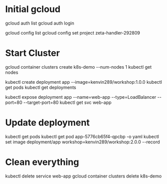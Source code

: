 # Initial gcloud

gcloud auth list
gcloud auth login

gcloud config list
gcloud config set project zeta-handler-292809


# Start Cluster

gcloud container clusters create k8s-demo --num-nodes 1
kubectl get nodes

kubectl create deployment app --image=kenvin289/workshop:1.0.0
kubectl get pods
kubectl get deployments

kubectl expose deployment app --name=web-app --type=LoadBalancer --port=80 --target-port=80
kubectl get svc web-app

# Update deployment

kubectl get pods
kubectl get pod app-5776cb65f4-qpcbp -o yaml
kubectl set image deployment/app workshop=kenvin289/workshop:2.0.0 --record

# Clean everything

kubectl delete service web-app
gcloud container clusters delete k8s-demo
